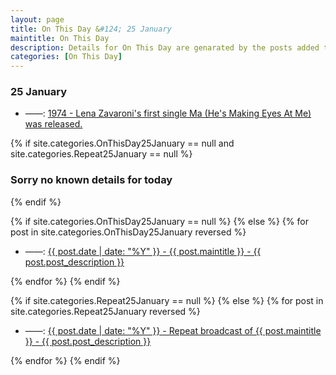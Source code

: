 ```yaml
---
layout: page
title: On This Day &#124; 25 January
maintitle: On This Day
description: Details for On This Day are genarated by the posts added to the website so the content is subject to changes/updates over time.
categories: [On This Day]
---
```


<h3>25 January</h3>

<ul>
<li> ——: <a href="/discography/singles/1974-01-25-ma-hes-making-eyes-at-me">1974 - Lena Zavaroni's first single Ma (He's Making Eyes At Me) was released.</a></li>
</ul>

{% if site.categories.OnThisDay25January == null and site.categories.Repeat25January == null %}
  <h3>Sorry no known details for today</h3>
{% endif %}

{% if site.categories.OnThisDay25January == null %}
{% else %}
{% for post in site.categories.OnThisDay25January reversed %}
<ul>
<li> ——: <a href="{{ post.url }}">{{ post.date | date: "%Y" }} - {{ post.maintitle }} - {{ post.post_description }}</a></li>
</ul>
{% endfor %}
{% endif %}

{% if site.categories.Repeat25January == null %}
{% else %}
{% for post in site.categories.Repeat25January reversed %}
<ul>
<li> ——: <a href="{{ post.url }}">{{ post.date | date: "%Y" }} - Repeat broadcast of {{ post.maintitle }} - {{ post.post_description }}</a></li>
</ul>
{% endfor %}
{% endif %}
